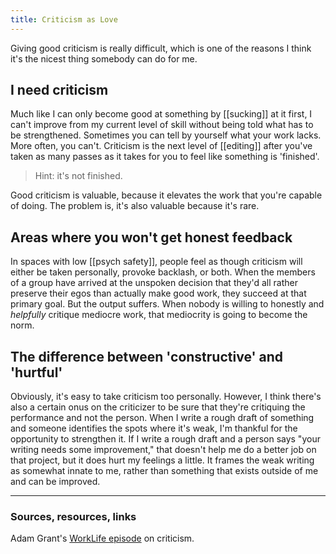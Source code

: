 ```yaml
---
title: Criticism as Love
---
```


Giving good criticism is really difficult, which is one of the reasons I think it's the nicest thing somebody can do for me.

## I need criticism

Much like I can only become good at something by [[sucking]] at it first, I can't improve from my current level of skill without being told what has to be strengthened. Sometimes you can tell by yourself what your work lacks. More often, you can't. Criticism is the next level of [[editing]] after you've taken as many passes as it takes for you to feel like something is 'finished'.

> Hint: it's not finished.

Good criticism is valuable, because it elevates the work that you're capable of doing. The problem is, it's also valuable because it's rare.

## Areas where you won't get honest feedback

In spaces with low [[psych safety]], people feel as though criticism will either be taken personally, provoke backlash, or both. When the members of a group have arrived at the unspoken decision that they'd all rather preserve their egos than actually make good work, they succeed at that primary goal. But the output suffers. When nobody is willing to honestly and *helpfully* critique mediocre work, that mediocrity is going to become the norm.

## The difference between 'constructive' and 'hurtful'

Obviously, it's easy to take criticism too personally. However, I think there's also a certain onus on the criticizer to be sure that they're critiquing the performance and not the person. When I write a rough draft of something and someone identifies the spots where it's weak, I'm thankful for the opportunity to strengthen it. If I write a rough draft and a person says "your writing needs some improvement," that doesn't help me do a better job on that project, but it does hurt my feelings a little. It frames the weak writing as somewhat innate to me, rather than something that exists outside of me and can be improved.

---
### Sources, resources, links

Adam Grant's [WorkLife episode](https://www.ted.com/talks/worklife_with_adam_grant_how_to_love_criticism/transcript?language=en) on criticism.